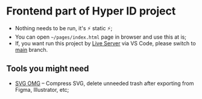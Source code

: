 # Frontend part of Hyper ID project

- Nothing needs to be run, it's ⚡️ static ⚡️;
- You can open `~/pages/index.html` page in browser and use this at is;
- If, you want run this project by [Live Server](https://marketplace.visualstudio.com/items?itemName=ritwickdey.LiveServer) via VS Code, please switch to [main](https://github.com/katokdoescode/hyper-id-frontend/tree/main) branch.

## Tools you might need

- [SVG OMG](https://jakearchibald.github.io/svgomg/) – Compress SVG, delete unneeded trash after exporting from Figma, Illustrator, etc;
